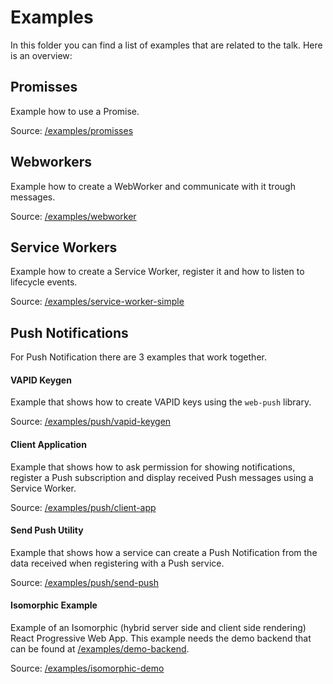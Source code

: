 # Examples

In this folder you can find a list of examples that are related to the talk.
Here is an overview:

## Promisses
Example how to use a Promise.

Source: [/examples/promisses](/examples/promisses)

## Webworkers
Example how to create a WebWorker and communicate with it trough messages. 

Source: [/examples/webworker](/examples/webworker)

## Service Workers
Example how to create a Service Worker, register it and how to listen to lifecycle events.

Source: [/examples/service-worker-simple](/examples/service-worker-simple)

## Push Notifications
For Push Notification there are 3 examples that work together.

#### VAPID Keygen
Example that shows how to create VAPID keys using the `web-push` library.

Source: [/examples/push/vapid-keygen](/examples/push/vapid-keygen)

#### Client Application
Example that shows how to ask permission for showing notifications, register a Push subscription and 
display received Push messages using a Service Worker.

Source: [/examples/push/client-app](/examples/push/client-app)

#### Send Push Utility
Example that shows how a service can create a Push Notification from the data received when registering with 
a Push service.

Source: [/examples/push/send-push](/examples/push/send-push) 

#### Isomorphic Example
Example of an Isomorphic (hybrid server side and client side rendering) React Progressive Web App. 
This example needs the demo backend that can be found at [/examples/demo-backend](/examples/demo-backend).

Source: [/examples/isomorphic-demo](/examples/isomorphic-demo)
